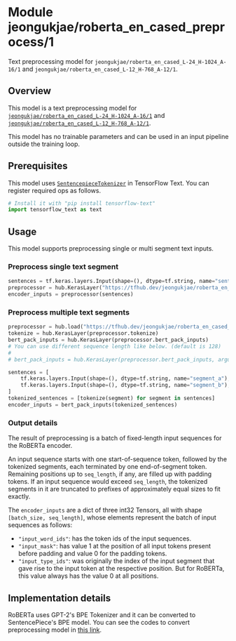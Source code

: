 # Module jeongukjae/roberta_en_cased_preprocess/1

Text preprocessing model for `jeongukjae/roberta_en_cased_L-24_H-1024_A-16/1` and `jeongukjae/roberta_en_cased_L-12_H-768_A-12/1`.

<!-- asset-path: https://storage.googleapis.com/jeongukjae-tf-models/RoBERTa/roberta_en_cased_preprocess.tar.gz -->
<!-- task: text-preprocessing -->
<!-- fine-tunable: false -->
<!-- license: mit -->
<!-- format: saved_model_2 -->
<!-- language: en -->

## Overview

This model is a text preprocessing model for [`jeongukjae/roberta_en_cased_L-24_H-1024_A-16/1`](https://tfhub.dev/jeongukjae/roberta_en_cased_L-24_H-1024_A-16/1) and [`jeongukjae/roberta_en_cased_L-12_H-768_A-12/1`](https://tfhub.dev/jeongukjae/roberta_en_cased_L-12_H-768_A-12/1).

This model has no trainable parameters and can be used in an input pipeline outside the training loop.

## Prerequisites

This model uses [`SentencepieceTokenizer`](https://www.tensorflow.org/text/api_docs/python/text/SentencepieceTokenizer) in TensorFlow Text. You can register required ops as follows.

```python
# Install it with "pip install tensorflow-text"
import tensorflow_text as text
```

## Usage

This model supports preprocessing single or multi segment text inputs.

### Preprocess single text segment

```python
sentences = tf.keras.layers.Input(shape=(), dtype=tf.string, name="sentences")
preprocessor = hub.KerasLayer("https://tfhub.dev/jeongukjae/roberta_en_cased_preprocess/1")
encoder_inputs = preprocessor(sentences)
```

### Preprocess multiple text segments

```python
preprocessor = hub.load("https://tfhub.dev/jeongukjae/roberta_en_cased_preprocess/1")
tokenize = hub.KerasLayer(preprocessor.tokenize)
bert_pack_inputs = hub.KerasLayer(preprocessor.bert_pack_inputs)
# You can use different sequence length like below. (default is 128)
#
# bert_pack_inputs = hub.KerasLayer(preprocessor.bert_pack_inputs, arguments=dict(seq_length=64))

sentences = [
    tf.keras.layers.Input(shape=(), dtype=tf.string, name="segment_a"),
    tf.keras.layers.Input(shape=(), dtype=tf.string, name="segment_b"),
]
tokenized_sentences = [tokenize(segment) for segment in sentences]
encoder_inputs = bert_pack_inputs(tokenized_sentences)
```

### Output details

The result of preprocessing is a batch of fixed-length input sequences for the RoBERTa encoder.

An input sequence starts with one start-of-sequence token, followed by the tokenized segments, each terminated by one end-of-segment token. Remaining positions up to `seq_length`, if any, are filled up with padding tokens. If an input sequence would exceed `seq_length`, the tokenized segments in it are truncated to prefixes of approximately equal sizes to fit exactly.

The `encoder_inputs` are a dict of three int32 Tensors, all with shape `[batch_size, seq_length]`, whose elements represent the batch of input sequences as follows:

* `"input_word_ids"`: has the token ids of the input sequences.
* `"input_mask"`: has value 1 at the position of all input tokens present before padding and value 0 for the padding tokens.
* `"input_type_ids"`: was originally the index of the input segment that gave rise to the input token at the respective position. But for RoBERTa, this value always has the value 0 at all positions.

## Implementation details

RoBERTa uses GPT-2's BPE Tokenizer and it can be converted to SentencePiece's BPE model. You can see the codes to convert preprocessing model in [this link](https://github.com/jeongukjae/huggingface-to-tfhub/blob/0700fdbf415b622d55d280e2d3939d12c929f5ec/export_roberta.py#L737-L763).
